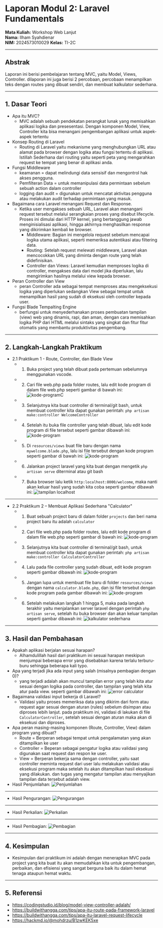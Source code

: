 # Laporan Modul 2: Laravel Fundamentals
**Mata Kuliah:** Workshop Web Lanjut   
**Nama:** Ilham Syahdienar  
**NIM:** 2024573010029
**Kelas:** TI-2C

---

## Abstrak
Laporan ini berisi pembelajaran tentang MVC, yaitu Model, Views, Controller. dilaporan ini juga berisi 2 percobaan, percobaan menampilkan teks dengan routes yang dibuat sendiri, dan membuat kalkulator sederhana.

---

## 1. Dasar Teori
- Apa itu MVC?
    - MVC adalah sebuah pendekatan perangkat lunak yang memisahkan aplikasi logika dan presesentasi. Dengan komponen Model, View, Controller  kita bisa menangani pengembangan aplikasi untuk aspek-aspek tertentu
- Konsep Routing di Laravel
    - Routing di Laravel yaitu mekanisme yang menghubungkan URL atau alamat pada browser dengan logika atau fungsi tertentu di aplikasi. Istillah Sederhana dari routing yaitu seperti peta yang mengarahkan request ke tempat yang benar di aplikasi anda.
- Fungsi Middleware
    - keamanan = dapat melindungi data sensisif dan mengontrol hak akses pengguna.
    - Pemfilteran Data = untuk memanipulasi data permintaan sebelum sebuah action dalam controller
    - logging dan audit = digunakan untuk mencatat aktivitas pengguna atau melakukan audit terhadap permintaan yang masuk.
- Bagaimana cara Laravel menangani Request dan Response.
    - Ketika user mengakses sebuah URL, Laravel akan menangani request tersebut melalui serangkaian proses yang disebut lifecycle. Proses ini dimulai dari HTTP kernel, yang bertanggung jawab menginisialisasi aplikasi, hingga akhirnya menghasilkan response yang dikirimkan kembali ke browser.
        - Middleware: Bagian ini mengelola request sebelum mencapai logika utama aplikasi, seperti memeriksa autentikasi atau filtering data.
        - Routing: Setelah request melewati middleware, Laravel akan mencocokkan URL yang diminta dengan route yang telah didefinisikan.
        - Controller dan Views: Laravel kemudian memproses logika di controller, mengakses data dari model jika diperlukan, lalu mengirimkan hasilnya melalui view kepada browser.
- Peran Controller dan View
    - peran Controller ada sebagai tempat memproses atau mengeksekusi logika yang diperlukan sedangkan View sebagai tempat untuk menampilkan hasil yang sudah di eksekusi oleh controller kepada user.
- Fungsi Blade Tempalting Engine
    - berfungsi untuk menyederhanakan proses pembuatan tampilan (view) web yang dinamis, rapi, dan aman, dengan cara memisahkan logika PHP dari HTML melalui sintaks yang singkat dan fitur fitur otomatis yang membantu produktivitas pengembang.

---

## 2. Langkah-Langkah Praktikum
- 2.1 Praktikum 1 - Route, Controller, dan Blade View
    - 1. Buka project yang telah dibuat pada pertemuan sebelumnya menggunakan vscode.
    - 2. Cari file web.php pada folder routes, lalu edit kode program di dalam file web.php seperti gambar di bawah ini:
    ![kode-programC](gambar/route-helo.png)
    - 3. Selanjutnya kita buat controller di terminal/git bash, untuk membuat controller kita dapat gunakan perintah: `php artisan make:controller WelcomeController`
    - 4. Setelah itu buka file controller yang telah dibuat, lalu edit kode program di file tersebut seperti gambar dibawah ini:
    ![kode-program](gambar/controller-helo.png)
    - 5. Di `resources/views` buat file baru dengan nama `mywelcome.blade.php`, lalu isi file tersebut dengan kode program seperti gambar di bawah ini:
    ![kode-program](gambar/view-helo.png)
    - 6. Jalankan project laravel yang kita buat dengan mengetik `php artisan serve` diterminal atau git bash
    - 7. Buka browser lalu ketik `http:localhost:8000/welcome`, maka nanti akan keluar hasil yang sudah kita coba seperti gambar dibawah ini:
    ![tampilan localhost](gambar/welcom-helo.png)

---

- 2.2 Praktikum 2 – Membuat Aplikasi Sederhana "Calculator"
    - 1. Buat sebuah project baru di dalam folder `projects` dan beri nama project baru itu adalah `calculator`
    - 2. Cari file web.php pada folder routes, lalu edit kode program di dalam file web.php seperti gambar di bawah ini:
    ![kode-program](gambar/route-calcu.png)
    - 3. Selanjutnya kita buat controller di terminal/git bash, untuk membuat controller kita dapat gunakan perintah: `php artisan make:controller CalculatorController`
    - 4. Lalu pada file controller yang sudah dibuat, edit kode program seperti gambar dibawah ini:
    ![kode-program](gambar/controller-calcu.png)
    - 5. Jangan lupa untuk membuat file baru di folder `resources/views` dengan nama `calculator.blade.php`, dan isi file tersebut dengan kode program pada gambar dibawah ini:
    ![kode-program](gambar/view-calcu.jpg)
    - 6. Setelah melakukan langkah 1 hingga 5, maka pada langkah terakhir yaitu menjalankan server laravel dengan perintah `php artisan serve`, setelah itu buka browser dan akan keluar tampilan seperti gambar dibawah ini:
    ![kalkulator sederhana](gambar/calcu-sederhana.png)

---

## 3. Hasil dan Pembahasan
- Apakah aplikasi berjalan sesuai harapan?
    - Alhamdulillah hasil dari praktikum ini sesuai harapan meskipun menjumpai beberapa error yang disebabkan karena terlalu terburu-buru sehingga beberapa kali typo.
- Apa yang terjadi jika ada input yang salah (misalnya pembagian dengan 0)?
    - yang terjadi adalah akan muncul tampilan error yang telah kita atur sesuai dengan logika pada controller, dan tampilan yang telah kita atur pada view. seperti gambar dibawah ini:
    ![error calculator](gambar/error-calcu.png)
- Bagaimana validasi input bekerja di Laravel?
    - Validasi yaitu proses memeriksa data yang dikirim dari form atau request agar sesuai dengan aturan (rules) sebelum disimpan atau diproses lebih lanjut. pada praktikum ini, validasi di lakukan di file `CalculatorController`, setelah sesuai dengan aturan maka akan di eksekusi dan diproses.
- Apa peran masing-masing komponen (Route, Controller, View) dalam program yang dibuat?
    - Route = Berperan sebagai tempat untuk pengalamatan yang akan ditampilkan ke user
    - Controller = Beperan sebagai pengatur logika atau validasi yang digunakan saat request dan respon ke user.
    - View = Berperan bekerja sama dengan controller, yaitu saat controller meminta request dari user lalu melakukan validasi atau eksekusi program maka setelah itu akan ditampilkan hasil eksekusi yang dilakukan. dan tugas yang mengatur tampilan atau menyajikan tampilan data tersebut adalah view.
- Hasil Penjumlahan:
![Penjumlahan](gambar/jumlah.png)
---
- Hasil Pengurangan:
![Pengurangan](gambar/kurang.png)
---
- Hasil Perkalian:
![Perkalian](gambar/kali.png)
---
- Hasil Pembagian:
![Pembagian](gambar/bagi.png)

---

## 4. Kesimpulan
- Kesimpulan dari praktikum ini adalah dengan menerapkan MVC pada project yang kita buat itu akan memudahkan kita untuk pengembangan, perbaikan, dan efisiensi yang sangat berguna baik itu dalam hemat tenaga ataupun hemat waktu.

---

## 5. Referensi
- https://codingstudio.id/blog/model-view-controller-adalah/
- https://buildwithangga.com/tips/apa-itu-route-pada-framework-laravel
- https://buildwithangga.com/tips/apa-itu-laravel-request-lifecycle
- https://hackmd.io/@mohdrzu/B1zwKEK5xe